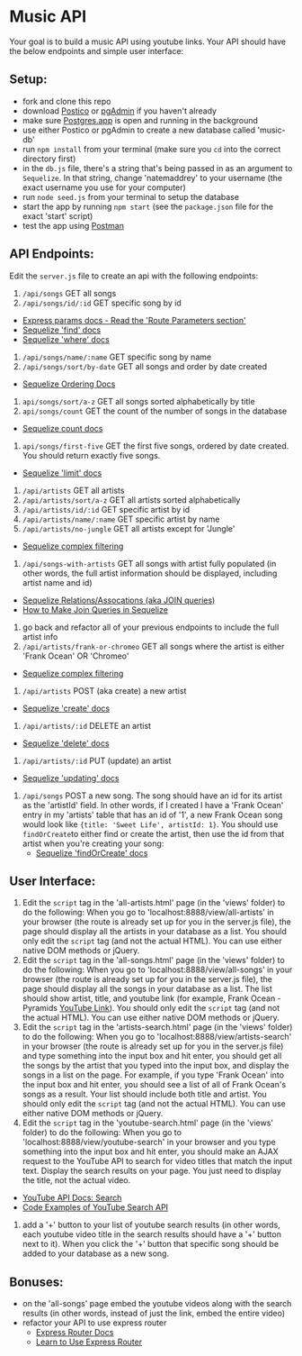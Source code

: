# Music API
Your goal is to build a music API using youtube links. Your API should have the below endpoints and simple user interface:

## Setup:
- fork and clone this repo
- download [Postico](https://eggerapps.at/postico/) or [pgAdmin](https://www.pgadmin.org/) if you haven't already
- make sure [Postgres.app](http://postgresapp.com/) is open and running in the background
- use either Postico or pgAdmin to create a new database called 'music-db'
- run `npm install` from your terminal (make sure you `cd` into the correct directory first)
- in the `db.js` file, there's a string that's being passed in as an argument to `Sequelize`. In that string, change 'natemaddrey' to your username (the exact username you use for your computer)
- run `node seed.js` from your terminal to setup the database
- start the app by running `npm start` (see the  `package.json` file for the exact 'start' script)
- test the app using [Postman](https://www.getpostman.com/)

## API Endpoints:
Edit the `server.js` file to create an api with the following endpoints:

1. `/api/songs` GET all songs
1. `/api/songs/id/:id` GET specific song by id   
  - [Express params docs - Read the 'Route Parameters section'](https://expressjs.com/en/guide/routing.html)
  - [Sequelize 'find' docs](http://docs.sequelizejs.com/en/latest/docs/models-usage/#find-search-for-one-specific-element-in-the-database)
  - [Sequelize 'where' docs](http://docs.sequelizejs.com/en/latest/docs/querying/#where)
1. `/api/songs/name/:name` GET specific song by name  
1. `/api/songs/sort/by-date` GET all songs and order by date created
  - [Sequelize Ordering Docs](http://docs.sequelizejs.com/en/latest/docs/querying/#ordering)
1. `api/songs/sort/a-z` GET all songs sorted alphabetically by title
1. `api/songs/count` GET the count of the number of songs in the database
  - [Sequelize count docs](http://docs.sequelizejs.com/en/latest/docs/models-usage/#count-count-the-occurrences-of-elements-in-the-database)
1. `api/songs/first-five` GET the first five songs, ordered by date created. You should return exactly five songs.
  - [Sequelize 'limit' docs](http://docs.sequelizejs.com/en/latest/docs/models-usage/#manipulating-the-dataset-with-limit-offset-order-and-group)
1. `/api/artists` GET all artists
1. `/api/artists/sort/a-z` GET all artists sorted alphabetically  
1. `/api/artists/id/:id` GET specific artist by id
1. `/api/artists/name/:name` GET specific artist by name
1. `/api/artists/no-jungle` GET all artists except for 'Jungle'
  - [Sequelize complex filtering](http://docs.sequelizejs.com/en/latest/docs/models-usage/#complex-filtering-or-not-queries)
1. `/api/songs-with-artists` GET all songs with artist fully populated (in other words, the full artist information should be displayed, including artist name and id)
  - [Sequelize Relations/Assocations (aka JOIN queries)](http://docs.sequelizejs.com/en/latest/docs/querying/#relations-associations)
  - [How to Make Join Queries in Sequelize](http://stackoverflow.com/questions/20460270/how-to-make-join-querys-using-sequelize-in-nodejs)
1. go back and refactor all of your previous endpoints to include the full artist info
1. `/api/artists/frank-or-chromeo` GET all songs where the artist is either 'Frank Ocean' OR 'Chromeo'
  - [Sequelize complex filtering](http://docs.sequelizejs.com/en/latest/docs/models-usage/#complex-filtering-or-not-queries)
1. `/api/artists` POST (aka create) a new artist
  - [Sequelize 'create' docs](http://docs.sequelizejs.com/en/v3/docs/instances/#creating-persistent-instances)
1. `/api/artists/:id` DELETE an artist
  - [Sequelize 'delete' docs](http://docs.sequelizejs.com/en/v3/docs/instances/#destroying-deleting-persistent-instances)
1. `/api/artists/:id` PUT (update) an artist
  - [Sequelize 'updating' docs](http://docs.sequelizejs.com/en/v3/docs/instances/#updating-saving-persisting-an-instance)
1. `/api/songs` POST a new song. The song should have an id for its artist as the 'artistId' field. In other words, if I created I have a 'Frank Ocean' entry in my 'artists' table that has an id of '1', a new Frank Ocean song would look like `{title: 'Sweet Life', artistId: 1}`. You should use `findOrCreate`to either find or create the artist, then use the id from that artist when you're creating your song:
    - [Sequelize 'findOrCreate' docs](http://docs.sequelizejs.com/en/latest/docs/models-usage/#findorcreate-search-for-a-specific-element-or-create-it-if-not-available)

## User Interface:
1. Edit the `script` tag in the 'all-artists.html' page (in the 'views' folder) to do the following: When you go to 'localhost:8888/view/all-artists' in your browser (the route is already set up for you in the server.js file), the page should display all the artists in your database as a list. You should only edit the `script` tag (and not the actual HTML). You can use either native DOM methods or jQuery.
1. Edit the `script` tag in the 'all-songs.html' page (in the 'views' folder) to do the following: When you go to 'localhost:8888/view/all-songs' in your browser (the route is already set up for you in the server.js file), the page should display all the songs in your database as a list. The list should show artist, title, and youtube link (for example, Frank Ocean - Pyramids [YouTube Link](https://www.youtube.com/watch?v=UHy8hKXi2Pc)). You should only edit the `script` tag (and not the actual HTML). You can use either native DOM methods or jQuery.
1. Edit the `script` tag in the 'artists-search.html' page (in the 'views' folder) to do the following: When you go to 'localhost:8888/view/artists-search' in your browser (the route is already set up for you in the server.js file) and type something into the input box and hit enter, you should get all the songs by the artist that you typed into the input box, and display the songs in a list on the page. For example, if you type 'Frank Ocean' into the input box and hit enter, you should see a list of all of Frank Ocean's songs as a result. Your list should include both title and artist. You should only edit the `script` tag (and not the actual HTML). You can use either native DOM methods or jQuery.
1. Edit the `script` tag in the 'youtube-search.html' page (in the 'views' folder) to do the following: When you go to 'localhost:8888/view/youtube-search' in your browser and you type something into the input box and hit enter, you should make an AJAX request to the YouTube API to search for video titles that match the input text. Display the search results on your page. You just need to display the title, not the actual video.
  - [YouTube API Docs: Search](https://developers.google.com/youtube/v3/docs/search/list)
  - [Code Examples of YouTube Search API](https://developers.google.com/youtube/v3/sample_requests#search)
1. add a '+' button to your list of youtube search results (in other words, each youtube video title in the search results should have a '+' button next to it). When you click the '+' button that specific song should be added to your database as a new song.

## Bonuses:
- on the 'all-songs' page embed the youtube videos along with the search results (in other words, instead of just the link, embed the entire video)
- refactor your API to use express router
  - [Express Router Docs](http://expressjs.com/en/api.html#router)
  - [Learn to Use Express Router](https://scotch.io/tutorials/learn-to-use-the-new-router-in-expressjs-4)
